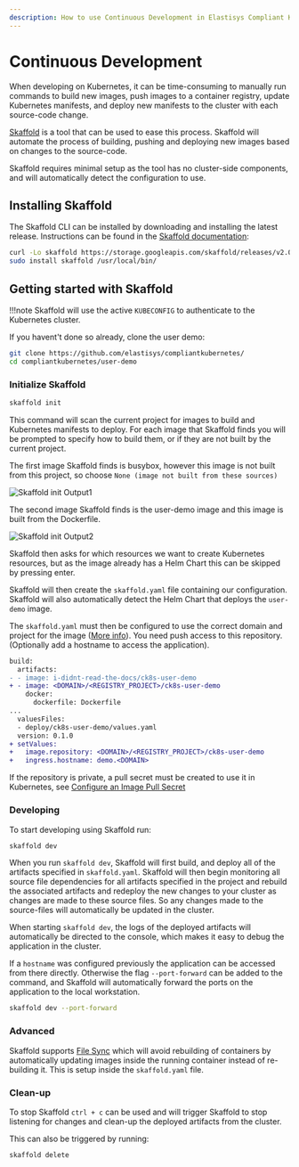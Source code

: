 ```yaml
---
description: How to use Continuous Development in Elastisys Compliant Kubernetes, the security-focused Kubernetes distribution.
---
```


# Continuous Development

When developing on Kubernetes, it can be time-consuming to manually run commands to build new images,
push images to a container registry, update Kubernetes manifests, and deploy new manifests to the cluster with
each source-code change.

[Skaffold](https://skaffold.dev/) is a tool that can be used to ease this process.
Skaffold will automate the process of building, pushing and deploying new images based on changes to the source-code.

Skaffold requires minimal setup as the tool has no cluster-side components, and will automatically detect the configuration to use.

## Installing Skaffold

The Skaffold CLI can be installed by downloading and installing the latest release. Instructions can be found in the [Skaffold
documentation](https://skaffold.dev/docs/install/):

```sh
curl -Lo skaffold https://storage.googleapis.com/skaffold/releases/v2.0.1/skaffold-linux-amd64 && \
sudo install skaffold /usr/local/bin/
```

## Getting started with Skaffold

!!!note
    Skaffold will use the active `KUBECONFIG` to authenticate to the Kubernetes cluster.

If you havent't done so already, clone the user demo:

```bash
git clone https://github.com/elastisys/compliantkubernetes/
cd compliantkubernetes/user-demo
```

### Initialize Skaffold

```bash
skaffold init
```

This command will scan the current project for images to build and Kubernetes manifests to deploy. For each image that
Skaffold finds you will be prompted to specify how to build them, or if they are not built by the current project.

The first image Skaffold finds is busybox, however this image is not built from this project, so choose
`None (image not built from these sources)`

![Skaffold init Output1](/compliantkubernetes/user-guide/img/skaffold-busybox.png)

The second image Skaffold finds is the user-demo image and this image is built from the Dockerfile.

![Skaffold init Output2](/compliantkubernetes/user-guide/img/skaffold-user-demo.png)

Skaffold then asks for which resources we want to create Kubernetes resources, but as the image already has a Helm Chart
this can be skipped by pressing enter.

Skaffold will then create the `skaffold.yaml` file containing our configuration. Skaffold will also automatically detect the
Helm Chart that deploys the `user-demo` image.

The `skaffold.yaml` must then be configured to use the correct domain and project for the image
([More info](registry.md#configure-container-registry-credentials)). You need push access to this repository.
(Optionally add a hostname to access the application).

```diff
build:
  artifacts:
- - image: i-didnt-read-the-docs/ck8s-user-demo
+ - image: <DOMAIN>/<REGISTRY_PROJECT>/ck8s-user-demo
    docker:
      dockerfile: Dockerfile
...
  valuesFiles:
  - deploy/ck8s-user-demo/values.yaml
  version: 0.1.0
+ setValues:
+   image.repository: <DOMAIN>/<REGISTRY_PROJECT>/ck8s-user-demo
+   ingress.hostname: demo.<DOMAIN>
```

If the repository is private, a pull secret must be created to use it in Kubernetes, see [Configure an Image Pull Secret](kubernetes-api.md#configure-an-image-pull-secret)

### Developing

To start developing using Skaffold run:

```bash
skaffold dev
```

When you run `skaffold dev`, Skaffold will first build, and deploy all of the artifacts specified in `skaffold.yaml`.
Skaffold will then begin monitoring all source file dependencies for all artifacts specified in the project and rebuild
the associated artifacts and redeploy the new changes to your cluster as changes are made to these source files.
So any changes made to the source-files will automatically be updated in the cluster.

When starting `skaffold dev`, the logs of the deployed artifacts will automatically be directed to the console, which makes it
easy to debug the application in the cluster.

If a `hostname` was configured previously the application can be accessed from there directly. Otherwise the flag
`--port-forward` can be added to the command, and Skaffold will automatically forward the ports on the application
to the local workstation.

```bash
skaffold dev --port-forward
```

### Advanced

Skaffold supports [File Sync](https://skaffold.dev/docs/pipeline-stages/filesync/) which will avoid rebuilding of containers by
automatically updating images inside the running container instead of re-building it. This is setup inside the `skaffold.yaml` file.

### Clean-up

To stop Skaffold `ctrl + c` can be used and will trigger Skaffold to stop listening for changes and
clean-up the deployed artifacts from the cluster.

This can also be triggered by running:

```bash
skaffold delete
```
